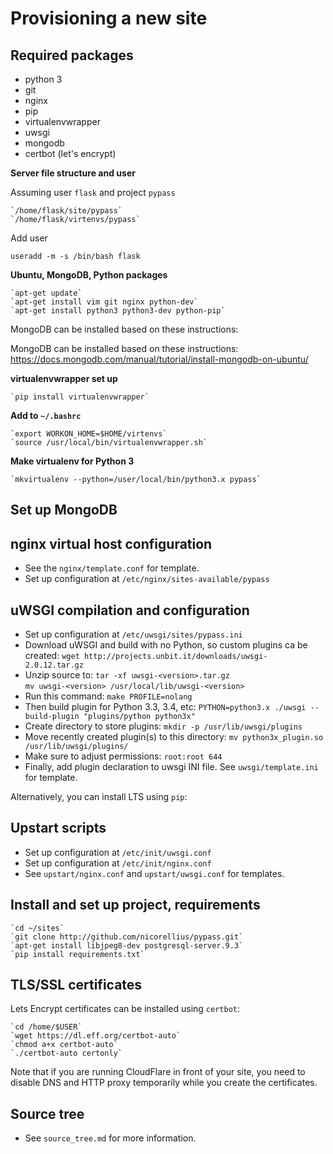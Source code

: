# Provisioning a new site

## Required packages

- python 3
- git
- nginx
- pip
- virtualenvwrapper
- uwsgi
- mongodb
- certbot (let's encrypt)

**Server file structure and user**

Assuming user `flask` and project `pypass`

    `/home/flask/site/pypass`
    `/home/flask/virtenvs/pypass`

Add user

`useradd -m -s /bin/bash flask`

**Ubuntu, MongoDB, Python packages**

    `apt-get update`
    `apt-get install vim git nginx python-dev`
    `apt-get install python3 python3-dev python-pip`

MongoDB can be installed based on these instructions:

MongoDB can be installed based on these instructions:
https://docs.mongodb.com/manual/tutorial/install-mongodb-on-ubuntu/

**virtualenvwrapper set up**

    `pip install virtualenvwrapper`  

**Add to `~/.bashrc`**

    `export WORKON_HOME=$HOME/virtenvs`
    `source /usr/local/bin/virtualenvwrapper.sh`

**Make virtualenv for Python 3**

    `mkvirtualenv --python=/user/local/bin/python3.x pypass`

## Set up MongoDB


## nginx virtual host configuration

- See the `nginx/template.conf` for template.
- Set up configuration at `/etc/nginx/sites-available/pypass`

## uWSGI compilation and configuration

- Set up configuration at `/etc/uwsgi/sites/pypass.ini`
- Download uWSGI and build with no Python, so custom plugins ca be created:
    `wget http://projects.unbit.it/downloads/uwsgi-2.0.12.tar.gz`
- Unzip source to:
    `tar -xf uwsgi-<version>.tar.gz`  
    `mv uwsgi-<version> /usr/local/lib/uwsgi-<version>`
- Run this command: `make PROFILE=nolang`
- Then build plugin for Python 3.3, 3.4, etc:
    `PYTHON=python3.x ./uwsgi --build-plugin "plugins/python python3x"`
- Create directory to store plugins: `mkdir -p /usr/lib/uwsgi/plugins`
- Move recently created plugin(s) to this directory:
    `mv python3x_plugin.so /usr/lib/uwsgi/plugins/`
- Make sure to adjust permissions: `root:root 644`
- Finally, add plugin declaration to uwsgi INI file. See `uwsgi/template.ini` for template.

Alternatively, you can install LTS using `pip`:


## Upstart scripts

- Set up configuration at `/etc/init/uwsgi.conf`
- Set up configuration at `/etc/init/nginx.conf`
- See `upstart/nginx.conf` and `upstart/uwsgi.conf` for templates.

## Install and set up project, requirements

    `cd ~/sites`
    `git clone http://github.com/nicorellius/pypass.git`
    `apt-get install libjpeg8-dev postgresql-server.9.3`
    `pip install requirements.txt`

## TLS/SSL certificates

Lets Encrypt certificates can be installed using `certbot`:

    `cd /home/$USER`
    `wget https://dl.eff.org/certbot-auto`
    `chmod a+x certbot-auto`
    `./certbot-auto certonly`

Note that if you are running CloudFlare in front of your site, you need to disable DNS and HTTP proxy temporarily while you create the certificates.

## Source tree

- See `source_tree.md` for more information.

